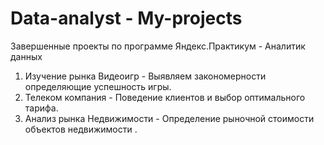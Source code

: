 # Data-analyst - My-projects

Завершенные проекты по программе Яндекс.Практикум - Аналитик данных

1. Изучение рынка Видеоигр - Выявляем закономерности определяющие успешность игры.
2. Телеком компания - Поведение клиентов и выбор оптимального тарифа.
3. Анализ рынка Недвижимости - Определение рыночной стоимости  объектов недвижимости .
